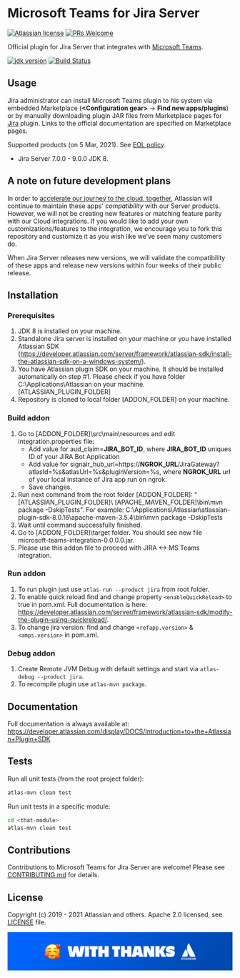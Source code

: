 # Microsoft Teams for Jira Server

[![Atlassian license](https://img.shields.io/badge/license-Apache%202.0-blue.svg?style=flat-square)](LICENSE) [![PRs Welcome](https://img.shields.io/badge/PRs-welcome-brightgreen.svg?style=flat-square)](CONTRIBUTING.md)

Official plugin for Jira Server that integrates with [Microsoft Teams](https://www.microsoft.com/en-ww/microsoft-teams/group-chat-software).

[![jdk version](https://img.shields.io/badge/jdk-1.8-blue.svg?style=flat-square)](https://www.npmjs.com/package/react-beautiful-dnd) [![Build Status](https://img.shields.io/travis/stricter/stricter/master?style=flat-square)](https://travis-ci.org/stricter/stricter)


## Usage

Jira administrator can install Microsoft Teams plugin to his system via embedded Marketplace (**\<Configuration gear\>** -> **Find new apps/plugins**)
or by manually downloading plugin JAR files from Marketplace pages for [Jira](https://marketplace.atlassian.com/apps/1217836/microsoft-teams-for-jira?hosting=server&tab=overview) plugin.
Links to the official documentation are specified on Marketplace pages.

Supported products (on 5 Mar, 2021). See [EOL policy](https://confluence.atlassian.com/support/atlassian-support-end-of-life-policy-201851003.html).
* Jira Server 7.0.0 - 9.0.0 JDK 8.

## A note on future development plans

In order to [accelerate our journey to the cloud, together](https://www.atlassian.com/blog/announcements/journey-to-cloud), Atlassian will continue to maintain these apps' _compatibility_ with our Server products. However, we will not be creating new features or matching feature parity with our Cloud integrations. If you would like to add your own customizations/features to the integration, we encourage you to fork this repository and customize it as you wish like we’ve seen many customers do.

When Jira Server releases new versions, we will validate the compatibility of these apps and release new versions within four weeks of their public release.


## Installation

### Prerequisites
1. JDK 8 is installed on your machine.
1. Standalone Jira server is installed on your machine or you have installed Atlassian SDK (https://developer.atlassian.com/server/framework/atlassian-sdk/install-the-atlassian-sdk-on-a-windows-system/).
1. You have Atlassian plugin SDK on your machine. It should be installed automatically on step #1. Please check if you have folder C:\Applications\Atlassian on your machine. [ATLASSIAN_PLUGIN_FOLDER]
1. Repository is cloned to local folder [ADDON_FOLDER] on your machine.

### Build addon
1. Go to [ADDON_FOLDER]\src\main\resources and edit integration.properties file:
    - Add value for aud_claim=**__JIRA_BOT_ID__**, where **__JIRA_BOT_ID__** uniques ID of your JIRA Bot Application
    - Add value for signalr_hub_url=https://**__NGROK_URL__**/JiraGateway?atlasId=%s&atlasUrl=%s&pluginVersion=%s, where **__NGROK_URL__** url of your local instance of Jira app run on ngrok.
    - Save changes.
1. Run next command from the root folder [ADDON_FOLDER]: "[ATLASSIAN_PLUGIN_FOLDER]\ [APACHE_MAVEN_FOLDER]\bin\mvn package -DskipTests". For example: C:\Applications\Atlassian\atlassian-plugin-sdk-8.0.16\apache-maven-3.5.4\bin\mvn package -DskipTests
1. Wait until command successfully finished.
1. Go to [ADDON_FOLDER]\target folder. You should see new file microsoft-teams-integration-0.0.0.0.jar.
1. Please use this addon file to proceed with JIRA <-> MS Teams integration.

### Run addon
1. To run plugin just use `atlas-run --product jira` from root folder.
1. To enable quick reload find and change property `<enableQuickReload>` to true in pom.xml. Full documentation is here: https://developer.atlassian.com/server/framework/atlassian-sdk/modify-the-plugin-using-quickreload/.
1. To change jira version: find and change `<refapp.version>` & `<amps.version>` in pom.xml.

### Debug addon
1. Create Remote JVM Debug with default settings and start via `atlas-debug --product jira`.
1. To recompile plugin use `atlas-mvn package`.

## Documentation

Full documentation is always available at:
https://developer.atlassian.com/display/DOCS/Introduction+to+the+Atlassian+Plugin+SDK

## Tests

Run all unit tests (from the root project folder):
```bash
atlas-mvn clean test
```
Run unit tests in a specific module:
```bash
cd <that-module>
atlas-mvn clean test
```

## Contributions

Contributions to Microsoft Teams for Jira Server are welcome! Please see [CONTRIBUTING.md](CONTRIBUTING.md) for details.

## License

Copyright (c) 2019 - 2021 Atlassian and others.
Apache 2.0 licensed, see [LICENSE](LICENSE) file.

[![With ❤️ from Atlassian](https://raw.githubusercontent.com/atlassian-internal/oss-assets/master/banner-with-thanks.png)](https://www.atlassian.com)
